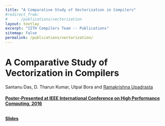```yaml
---
title: "A Comparative Study of Vectorization in Compilers"
#redirect_from:
#    - /publications/vectorization
layout: textlay
excerpt: "IITH Compilers Team -- Publications"
sitemap: false
permalink: /publications/vectorization/
---
```



<div class="container-fluid" style="height:100%; width:100%"> 
<h1>A Comparative Study of Vectorization in Compilers</h1>
<p>Santanu Das, D. Tharun Kumar, Utpal Bora and <a href="https://www.iith.ac.in/~ramakrishna" target="_blank">Ramakrishna Upadrasta</p>
<h4> Poster-Presented at IEEE International Conference on High Performance Computing, 2016
 </h4>

<br>

 <div style="position:relative; top:-25px;">
 <h4><a href="https://drive.google.com/file/d/1eeNd8hTIcDWJDKQhMb4xNoYcGRcRXq4d/view?usp=sharing" target="_blank">Slides</a>
 </h4>

 <br>     
<p> </p>
<br>
</div>
